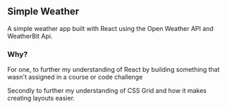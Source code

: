 ## Simple Weather

A simple weather app built with React using the Open Weather API and WeatherBit Api.



### Why?

For one, to further my understanding of React by building something that wasn't assigned in a course or code challenge 

Secondly to further my understanding of CSS Grid and how it makes creating layouts easier.

